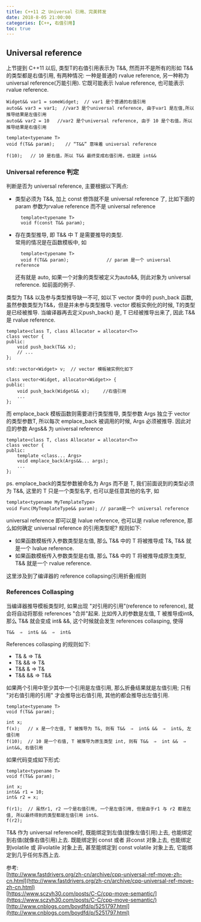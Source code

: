 ```yaml
---
title: C++11 之 Universal 引用、完美转发
date: 2018-8-05 21:00:00 
categories: [C++, 右值引用]
toc: true
---
```


## Universal reference
上节提到 C++11 以后, 类型T的右值引用表示为 T&&, 然而并不是所有的形如 T&& 的类型都是右值引用, 有两种情况: 一种是普通的 rvalue reference, 另一种称为 universal reference(万能引用). 它既可能表示 lvalue reference, 也可能表示 rvalue reference.

	Widget&& var1 = someWidget;  // var1 是个普通的右值引用
	auto&& var3 = var1;  //var3 是个universal reference, 由于var1 是左值,所以推导结果是左值引用
	auto&& var2 = 10   //var2 是个universal reference, 由于 10 是个右值，所以推导结果是右值引用

	template<typename T>
	void f(T&& param);    // “T&&” 意味着 universal reference
	​
	f(10);   // 10 是右值，所以 T&& 最终变成右值引用，也就是 int&&

### Universal reference 判定
判断是否为 universal reference, 主要根据以下两点:

* 类型必须为 T&&, 加上 const 修饰就不是 universal reference 了, 比如下面的 param 参数为rvalue reference 而不是 universal reference

		template<typename T>
		void f(const T&& param);

* 存在类型推导, 即 T&& 中 T 是需要推导的类型.  
	常用的情况是在函数模板中, 如
 
		template<typename T>
		void f(T&& param);              // param 是一个 universal reference
	
	还有就是 auto, 如果一个对象的类型被定义为auto&&, 则此对象为 universal reference. 如前面的例子.

类型为 T&& 以及参与类型推导缺一不可, 如以下 vector 类中的 push_back 函数, 虽然参数类型为T&&，但是并未参与类型推导. vector 模板实例化的时候, T的类型是已经被推导. 当编译器再去定义push_back() 是, T 已经被推导出来了, 因此 T&& 是 rvalue reference.

	template<class T, class Allocator = allocator<T>>
	class vector {
	public:
		void push_back(T&& x);
		// ...
	};

	std::vector<Widget> v;	// vector 模板被实例化如下
	
	class vector<Widget, allocator<Widget>> {
	public:
	    void push_back(Widget&& x);     //右值引用
	    ...
	};

而 emplace_back 模板函数则需要进行类型推导, 类型参数 Args 独立于 vector 的类型参数T, 所以每次 emplace_back 被调用的时候, Args 必须被推导. 因此对应的参数 Args&& 为 universal reference

	template<class T, class Allocator = allocator<T>>
	class vector {
	public:
	    template <class... Args>
	    void emplace_back(Args&&... args);
	    ...
	};

ps. emplace_back的类型参数被命名为 Args 而不是 T, 我们前面说到的类型必须为 T&&, 这里的 T 只是一个类型名字, 也可以是任意其他的名字, 如 

	template<typename MyTemplateType>
    void Func(MyTemplateType&& param); // param是一个 universal reference

universal reference 即可以是 lvalue reference, 也可以是 rvalue reference,  那么如何确定 universal reference 的引用类型呢? 规则如下:

* 如果函数模板传入参数类型是左值, 那么 T&& 中的 T 将被推导成 T&, T&& 就是一个 lvalue reference.
* 如果函数模板传入参数类型是右值, 那么 T&& 中的 T 将被推导成原生类型, T&& 就是一个 rvalue reference.

这里涉及到了编译器的 reference collapsing(引用折叠)规则

### References Collasping

当编译器推导模板类型时, 如果出现 "对引用的引用"(reference to reference), 就会将自动将那些 references "合并"起来. 比如传入的参数是左值, T 被推导成int&, 那么 T&& 就会变成 int& &&, 这个时候就会发生 references collasping, 使得

	T&&  ⇒  int& &&  ⇒  int&

References collasping 的规则如下:

* T& &  ⇒ T&
* T& && ⇒ T&
* T&& & ⇒ T&
* T&& && ⇒ T&&

如果两个引用中至少其中一个引用是左值引用, 那么折叠结果就是左值引用; 只有 "对右值引用的引用" 才会推导出右值引用, 其他的都会推导出左值引用.

	template<typename T>
	void f(T&& param);

	int x;​
	f(x);	// x 是一个左值, T 被推导为 T&, 则有 T&&  ⇒  int& &&  ⇒  int&, 左值引用
	f(10);	// 10 是一个右值, T 被推导为原生类型 int, 则有 T&&  ⇒  int &&  ⇒  int&&, 右值引用

如果代码变成如下形式:

	template<typename T>
	void f(T&& param);

	int x;
	int&& r1 = 10;
	int& r2 = x;
	​
	f(r1);	// 虽然r1, r2 一个是右值引用, 一个是左值引用, 但是由于r1 与 r2 都是左值, 所以最终得到的类型都是左值引用 int&.
	f(r2);

T&& 作为 universal reference时, 既能绑定到左值(就像左值引用)上去, 也能绑定到右值(就像右值引用)上去. 既能绑定到 const 或者 非const 对象上去, 也能绑定到volatile 或 非volatile 对象上去, 甚至能绑定到 const volatile 对象上去, 它能绑定到几乎任何东西上去.

参考:  
[http://www.fastdrivers.org/zh-cn/archive/cpp-universal-ref-move-zh-cn.html](http://www.fastdrivers.org/zh-cn/archive/cpp-universal-ref-move-zh-cn.html)  
[https://www.sczyh30.com/posts/C-C/cpp-move-semantic/](https://www.sczyh30.com/posts/C-C/cpp-move-semantic/)  
[http://www.cnblogs.com/boydfd/p/5251797.html](http://www.cnblogs.com/boydfd/p/5251797.html)
